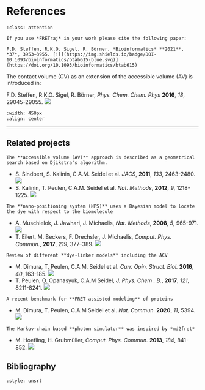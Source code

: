 # References

```{admonition} Citation
:class: attention

If you use *FRETraj* in your work please cite the following paper:

F.D. Steffen, R.K.O. Sigel, R. Börner, *Bioinformatics* **2021**, *37*, 3953–3955. [![](https://img.shields.io/badge/DOI-10.1093/bioinformatics/btab615-blue.svg)](https://doi.org/10.1093/bioinformatics/btab615)

```
The contact volume (CV) as an extension of the accessible volume (AV) is introduced in:

F.D. Steffen, R.K.O. Sigel, R. Börner, *Phys. Chem. Chem. Phys* **2016**, *18*, 29045-29055. [![](https://img.shields.io/badge/DOI-10.1039/C6CP04277E-blue.svg)](https://doi.org/10.1039/C6CP04277E)

```{image} images/Steffen_PCCP_2016.png
:width: 450px
:align: center
```
---


## Related projects
```{margin}
The **accessible volume (AV)** approach is described as a geometrical search based on Djikstra's algorithm.
```
- S. Sindbert, S. Kalinin, C.A.M. Seidel et al. *JACS*, **2011**, *133*, 2463-2480. [![](https://img.shields.io/badge/DOI-10.1021/ja105725e-blue.svg)](https://doi.org/10.1021/ja105725e)
- S. Kalinin, T. Peulen, C.A.M. Seidel et al. *Nat. Methods*, **2012**, *9*, 1218-1225. [![](https://img.shields.io/badge/DOI-10.1038/nmeth.2222-blue.svg)](https://doi.org/10.1038/nmeth.2222)

```{margin}
The **nano-positioning system (NPS)** uses a Bayesian model to locate the dye with respect to the biomolecule
```
- A. Muschielok, J. Jawhari, J. Michaelis, *Nat. Methods*, **2008**, *5*, 965-971. [![](https://img.shields.io/badge/DOI-10.1038/nmeth.1259-blue.svg)](https://doi.org/10.1038/nmeth.1259)
- T. Eilert, M. Beckers, F. Drechsler, J. Michaelis, *Comput. Phys. Commun.*, **2017**, *219*, 377–389. [![](https://img.shields.io/badge/DOI-10.1016/j.cpc.2017.05.027-blue.svg)](https://doi.org/10.1016/j.cpc.2017.05.027)

```{margin}
Review of different **dye-linker models** including the ACV
```
- M. Dimura, T. Peulen, C.A.M. Seidel et al. *Curr. Opin. Struct. Biol.* **2016**, *40*, 163-185. [![](https://img.shields.io/badge/DOI-10.1016/j.sbi.2016.11.012-blue.svg)](https://doi.org/10.1016/j.sbi.2016.11.012)
- T. Peulen, O. Opanasyuk, C.A.M Seidel, *J. Phys. Chem . B.*, **2017**, *121*, 8211-8241. [![](https://img.shields.io/badge/DOI-10.1021/acs.jpcb.7b03441-blue.svg)](https://doi.org/10.1021/acs.jpcb.7b03441)

```{margin}
A recent benchmark for **FRET-assisted modeling** of proteins
```
- M. Dimura, T. Peulen, C.A.M Seidel et al. *Nat. Commun.* **2020**, *11*, 5394. [![](https://img.shields.io/badge/DOI-10.1038/s41467--020--19023--1-blue.svg)](https://doi.org/10.1038/s41467-020-19023-1)

```{margin}
The Markov-chain based **photon simulator** was inspired by *md2fret*
```
- M. Hoefling, H. Grubmüller, *Comput. Phys. Commun.* **2013**, *184*, 841-852. [![](https://img.shields.io/badge/DOI-10.1016/j.cpc.2012.10.018-blue.svg)](https://doi.org/10.1016/j.cpc.2012.10.018)


## Bibliography
```{bibliography}
:style: unsrt
```